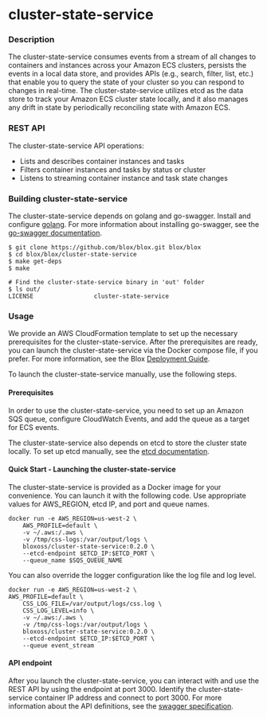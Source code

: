 
# cluster-state-service

### Description

The cluster-state-service consumes events from a stream of all changes to containers and instances across your Amazon ECS clusters, persists the events in a local data store, and provides APIs (e.g., search, filter, list, etc.) that enable you to query the state of your cluster so you can respond to changes in real-time. The cluster-state-service utilizes etcd as the data store to track your Amazon ECS cluster state locally, and it also manages any drift in state by periodically reconciling state with Amazon ECS.  

### REST API

The cluster-state-service API operations:  
*	Lists and describes container instances and tasks
*	Filters container instances and tasks by status or cluster
*	Listens to streaming container instance and task state changes

### Building cluster-state-service

The cluster-state-service depends on golang and go-swagger. Install and configure [golang](https://golang.org/doc/). For more information about installing go-swagger, see the [go-swagger documentation](https://github.com/go-swagger/go-swagger).

```
$ git clone https://github.com/blox/blox.git blox/blox
$ cd blox/blox/cluster-state-service
$ make get-deps
$ make

# Find the cluster-state-service binary in 'out' folder
$ ls out/
LICENSE                 cluster-state-service

```

### Usage

We provide an AWS CloudFormation template to set up the necessary prerequisites for the cluster-state-service. After the prerequisites are ready, you can launch the cluster-state-service via the Docker compose file, if you prefer. For more information, see the Blox [Deployment Guide](../deploy).

To launch the cluster-state-service manually, use the following steps.

#### Prerequisites

In order to use the cluster-state-service, you need to set up an Amazon SQS queue, configure CloudWatch Events, and add the queue as a target for ECS events.

The cluster-state-service also depends on etcd to store the cluster state locally. To set up etcd manually, see the [etcd documentation](https://github.com/coreos/etcd).

#### Quick Start - Launching the cluster-state-service

The cluster-state-service is provided as a Docker image for your convenience. You can launch it with the following code. Use appropriate values for AWS_REGION, etcd IP, and port and queue names.

```
docker run -e AWS_REGION=us-west-2 \
    AWS_PROFILE=default \
    -v ~/.aws:/.aws \
    -v /tmp/css-logs:/var/output/logs \
    bloxoss/cluster-state-service:0.2.0 \
    --etcd-endpoint $ETCD_IP:$ETCD_PORT \
    --queue_name $SQS_QUEUE_NAME
```

You can also override the logger configuration like the log file and log level.

```
docker run -e AWS_REGION=us-west-2 \
AWS_PROFILE=default \
    CSS_LOG_FILE=/var/output/logs/css.log \
    CSS_LOG_LEVEL=info \
    -v ~/.aws:/.aws \
    -v /tmp/css-logs:/var/output/logs \
    bloxoss/cluster-state-service:0.2.0 \
    --etcd-endpoint $ETCD_IP:$ETCD_PORT \
    --queue event_stream
```

#### API endpoint

After you launch the cluster-state-service, you can interact with and use the REST API by using the endpoint at port 3000. Identify the cluster-state-service container IP address and connect to port 3000. For more information about the API definitions, see the [swagger specification](swagger/v1/swagger.json).
